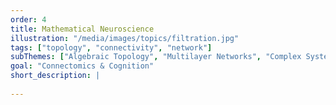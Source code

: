 ```yaml
---
order: 4
title: Mathematical Neuroscience
illustration: "/media/images/topics/filtration.jpg"
tags: ["topology", "connectivity", "network"]
subThemes: ["Algebraic Topology", "Multilayer Networks", "Complex Systems", "Persistent Homology", "Statistics", "Information Theory", "Spectral Theory", "Network Neuroscience"]
goal: "Connectomics & Cognition"
short_description: |
  
---
```



